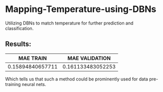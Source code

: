 # Mapping-Temperature-using-DBNs

Utilizing DBNs to match temperature for further prediction and classification.

## Results:

MAE TRAIN | MAE VALIDATION
---|---
0.15894840657711 | 0.161133483052253


Which tells us that such a method could be prominently used for data pre-training neural nets.